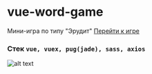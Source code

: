 # vue-word-game 

Мини-игра по типу "Эрудит"  [Перейти к игре](https://hastes.github.io/vue-word-game-prod/)
### Стек `vue, vuex, pug(jade), sass, axios`

![alt text](https://i.ibb.co/4YX95p3/image.png)
